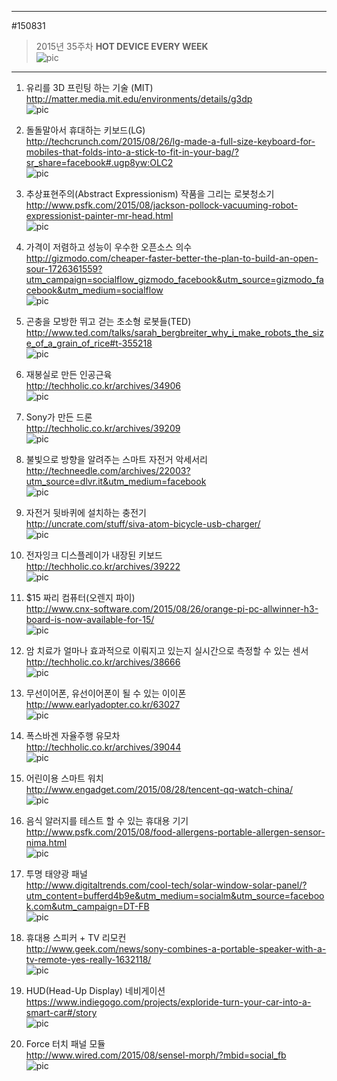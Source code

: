 
---  
#150831  
> 2015년 35주차 **HOT DEVICE EVERY WEEK**  
> ![pic](../image/MAIN.png)  
---  

1. 유리를 3D 프린팅 하는 기술 (MIT)  
http://matter.media.mit.edu/environments/details/g3dp  
![pic](../image/150831/1.jpg)  

2. 돌돌말아서 휴대하는 키보드(LG)  
http://techcrunch.com/2015/08/26/lg-made-a-full-size-keyboard-for-mobiles-that-folds-into-a-stick-to-fit-in-your-bag/?sr_share=facebook#.ugp8yw:OLC2  
![pic](../image/150831/2.jpg)  
  
3. 추상표현주의(Abstract Expressionism) 작품을 그리는 로봇청소기  
http://www.psfk.com/2015/08/jackson-pollock-vacuuming-robot-expressionist-painter-mr-head.html  
![pic](../image/150831/3.jpg)  

  
4. 가격이 저렴하고 성능이 우수한 오픈소스 의수  
http://gizmodo.com/cheaper-faster-better-the-plan-to-build-an-open-sour-1726361559?utm_campaign=socialflow_gizmodo_facebook&utm_source=gizmodo_facebook&utm_medium=socialflow  
![pic](../image/150831/4.gif)  

  
5. 곤충을 모방한 뛰고 걷는 초소형 로봇들(TED)  
http://www.ted.com/talks/sarah_bergbreiter_why_i_make_robots_the_size_of_a_grain_of_rice#t-355218  
![pic](../image/150831/5.jpg)  

  
6. 재봉실로 만든 인공근육  
http://techholic.co.kr/archives/34906  
![pic](../image/150831/6.jpg)  

  
7. Sony가 만든 드론  
http://techholic.co.kr/archives/39209  
![pic](../image/150831/7.jpg)  

  
8. 불빛으로 방향을 알려주는 스마트 자전거 악세서리  
http://techneedle.com/archives/22003?utm_source=dlvr.it&utm_medium=facebook  
![pic](../image/150831/8.jpg)  

  
9. 자전거 뒷바퀴에 설치하는 충전기  
http://uncrate.com/stuff/siva-atom-bicycle-usb-charger/  
![pic](../image/150831/9.jpg)  

  
10. 전자잉크 디스플레이가 내장된 키보드  
http://techholic.co.kr/archives/39222  
![pic](../image/150831/10.jpg)  

  
11. $15 짜리 컴퓨터(오렌지 파이)  
http://www.cnx-software.com/2015/08/26/orange-pi-pc-allwinner-h3-board-is-now-available-for-15/  
![pic](../image/150831/11.jpg)  

  
12. 암 치료가 얼마나 효과적으로 이뤄지고 있는지 실시간으로 측정할 수 있는 센서  
http://techholic.co.kr/archives/38666  
![pic](../image/150831/12.jpg)  

  
13. 무선이어폰, 유선이어폰이 될 수 있는 이이폰  
http://www.earlyadopter.co.kr/63027  
![pic](../image/150831/13.jpg)  

  
14. 폭스바겐 자율주행 유모차  
http://techholic.co.kr/archives/39044  
![pic](../image/150831/14.jpg)  

  
15. 어린이용 스마트 워치  
http://www.engadget.com/2015/08/28/tencent-qq-watch-china/  
![pic](../image/150831/15.jpg)  

  
16. 음식 알러지를 테스트 할 수 있는 휴대용 기기  
http://www.psfk.com/2015/08/food-allergens-portable-allergen-sensor-nima.html  
![pic](../image/150831/16.jpg)  

  
17. 투명 태양광 패널  
http://www.digitaltrends.com/cool-tech/solar-window-solar-panel/?utm_content=bufferd4b9e&utm_medium=socialm&utm_source=facebook.com&utm_campaign=DT-FB  
![pic](../image/150831/17.jpg)  

  
18. 휴대용 스피커 + TV 리모컨  
http://www.geek.com/news/sony-combines-a-portable-speaker-with-a-tv-remote-yes-really-1632118/  
![pic](../image/150831/18.jpg)  

  
19. HUD(Head-Up Display) 네비게이션  
https://www.indiegogo.com/projects/exploride-turn-your-car-into-a-smart-car#/story  
![pic](../image/150831/19.jpg)  

  
20. Force 터치 패널 모듈  
http://www.wired.com/2015/08/sensel-morph/?mbid=social_fb  
![pic](../image/150831/20.gif)  

  


